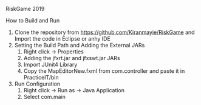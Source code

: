 RiskGame 2019

How to Build and Run
1. Clone the repository from https://github.com/Kiranmayie/RiskGame and Import the code in Eclipse or anhy IDE
2. Setting the Build Path and Adding the External JARs
    1. Right click -> Properties
    2. Adding the jfxrt.jar and jfxswt.jar JARs
    3. Import JUnit4 Library
    4. Copy the MapEditorNew.fxml from com.controller and paste it in PracticeIT/bin
3. Run Configuration 
    1. Right click -> Run as -> Java Application
    2. Select com.main
    
    
    
    
    
    
    
    
    
    
    
    
    
    
    
    
    
    
    
    
    
    
    
    
    
    
    
    
    
    
    
    
    
    
    
    
    
    
    
    
    
    
    
    
    
    
    
    
    
    
    
    
    
    
    
    
    
    
    
    
    
    
